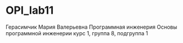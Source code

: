 # OPI_lab11
Герасимчик
Мария 
Валерьевна
Программная инженерия
Основы программной инженерии
курс 1, группа 8, подгруппа 1
